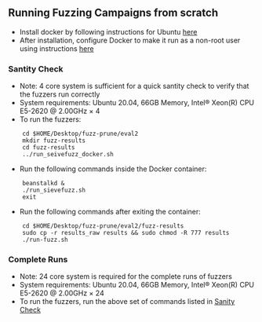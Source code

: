 ## Running Fuzzing Campaigns from scratch

- Install docker by following instructions for Ubuntu [here](https://docs.docker.com/engine/install/ubuntu/)
- After installation, configure Docker to make it run as a non-root user using instructions [here](https://docs.docker.com/engine/install/linux-postinstall/)

### Santity Check

- Note: 4 core system is sufficient for a quick santity check to verify that the fuzzers run correctly
- System requirements: Ubuntu 20.04, 66GB Memory, Intel® Xeon(R) CPU E5-2620 @ 2.00GHz × 4
- To run the fuzzers:

```
    cd $HOME/Desktop/fuzz-prune/eval2
    mkdir fuzz-results
    cd fuzz-results
    ../run_seivefuzz_docker.sh
```

- Run the following commands inside the Docker container:

```
    beanstalkd &
    ./run_sievefuzz.sh
    exit
```

- Run the following commands after exiting the container:

```
    cd $HOME/Desktop/fuzz-prune/eval2/fuzz-results
    sudo cp -r results_raw results && sudo chmod -R 777 results
    ./run-fuzz.sh
```

### Complete Runs

- Note: 24 core system is required for the complete runs of fuzzers
- System requirements: Ubuntu 20.04, 66GB Memory, Intel® Xeon(R) CPU E5-2620 @ 2.00GHz × 24
- To run the fuzzers, run the above set of commands listed in [Sanity Check](https://github.com/anonymousrdr/topr/docs#santity-check)
